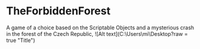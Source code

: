 # TheForbiddenForest
A game of a choice based on the Scriptable Objects and a mysterious crash in the forest of the Czech Republic,
![Alt text](C:\Users\mi\Desktop?raw = true "Title")
